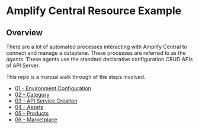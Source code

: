 # Amplify Central Resource Example

## Overview

There are a lot of automated processes interacting with Amplify Central to connect and manage a dataplane. These processes are referred to as the _agents_. These agents use the standard declarative configuration CRUD APIs of API Server.

This repo is a manual walk through of the steps involved.

- [01 - Environment Configuration](./01-env.md)
- [02 - Category](./02-category.md)
- [03 - API Service Creation](./03-apiservice.md)
- [04 - Assets](./04-asset.md)
- [05 - Products](./05-product.md)
- [06 - Marketplace](./06-marketplace.md)